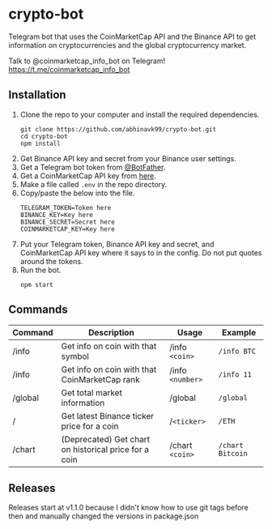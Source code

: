 # crypto-bot

Telegram bot that uses the CoinMarketCap API and the Binance API to get
information on cryptocurrencies and the global cryptocurrency market.

Talk to @coinmarketcap_info_bot on Telegram! <https://t.me/coinmarketcap_info_bot>

## Installation

1. Clone the repo to your computer and install the required dependencies.
   ```console
   git clone https://github.com/abhinavk99/crypto-bot.git
   cd crypto-bot
   npm install
   ```
2. Get Binance API key and secret from your Binance user settings.
3. Get a Telegram bot token from [@BotFather](https://t.me/BotFather).
4. Get a CoinMarketCap API key from [here](https://pro.coinmarketcap.com/pricing).
5. Make a file called `.env` in the repo directory.
6. Copy/paste the below into the file.
   ```
   TELEGRAM_TOKEN=Token here
   BINANCE_KEY=Key here
   BINANCE_SECRET=Secret here
   COINMARKETCAP_KEY=Key here
   ```
7. Put your Telegram token, Binance API key and secret, and CoinMarketCap API
   key where it says to in the config. Do not put quotes around the tokens.
8. Run the bot.
   ```console
   npm start
   ```

## Commands

| Command | Description                                           | Usage            | Example          |
| ------- | ----------------------------------------------------- | ---------------- | ---------------- |
| /info   | Get info on coin with that symbol                     | /info `<coin>`   | `/info BTC`      |
| /info   | Get info on coin with that CoinMarketCap rank         | /info `<number>` | `/info 11`       |
| /global | Get total market information                          | /global          | `/global`        |
| /       | Get latest Binance ticker price for a coin            | /`<ticker>`      | `/ETH`           |
| /chart  | (Deprecated) Get chart on historical price for a coin | /chart `<coin>`  | `/chart Bitcoin` |

## Releases

Releases start at v1.1.0 because I didn't know how to use git tags before then and manually changed the versions in package.json

